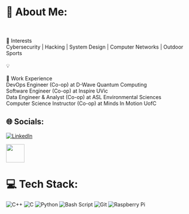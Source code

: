 # 💫 About Me:
<br><br>👀 Interests<br>Cybersecurity | Hacking | System Design | Computer Networks | Outdoor Sports<br><br>💡 <br><br>💼 Work Experience<br>DevOps Engineer (Co-op) at D-Wave Quantum Computing<br>Software Engineer (Co-op) at Inspire UVic<br>    Data Engineer & Analyst (Co-op) at ASL Environmental Sciences<br>    Computer Science Instructor (Co-op) at Minds In Motion UofC


## 🌐 Socials:
[![LinkedIn](https://img.shields.io/badge/LinkedIn-%230077B5.svg?logo=linkedin&logoColor=white)](https://linkedin.com/in/joseph-bresee) 

<a href="https://github.com/VikeSec">
  <img src="https://github.com/user-attachments/assets/b9264319-3931-4b07-875d-636d96b1d1a0" width="50"/>
</a>


# 💻 Tech Stack:
![C++](https://img.shields.io/badge/c++-%2300599C.svg?style=flat&logo=c%2B%2B&logoColor=white) ![C](https://img.shields.io/badge/c-%2300599C.svg?style=flat&logo=c&logoColor=white) ![Python](https://img.shields.io/badge/python-3670A0?style=flat&logo=python&logoColor=ffdd54) ![Bash Script](https://img.shields.io/badge/bash_script-%23121011.svg?style=flat&logo=gnu-bash&logoColor=white) ![Git](https://img.shields.io/badge/git-%23F05033.svg?style=flat&logo=git&logoColor=white) ![Raspberry Pi](https://img.shields.io/badge/-Raspberry_Pi-C51A4A?style=flat&logo=Raspberry-Pi)

<!-- Proudly created with GPRM ( https://gprm.itsvg.in ) -->
